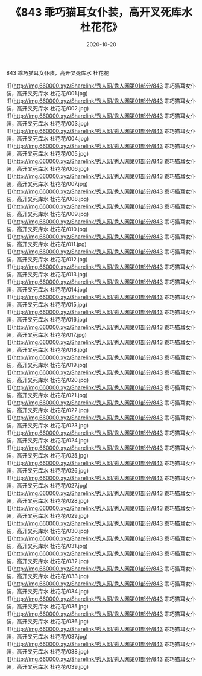 ﻿---
layout: post
title:  《843 乖巧猫耳女仆装，高开叉死库水 杜花花》
date:   2020-10-20
img: http://img.660000.xyz/Sharelink/秀人网/秀人网第01部分/843 乖巧猫耳女仆装，高开叉死库水 杜花花/000.jpg
categories: [美女, 清纯, 唯美]
---

843 乖巧猫耳女仆装，高开叉死库水 杜花花

  ![](http://img.660000.xyz/Sharelink/秀人网/秀人网第01部分/843 乖巧猫耳女仆装，高开叉死库水 杜花花/001.jpg) <br> ![](http://img.660000.xyz/Sharelink/秀人网/秀人网第01部分/843 乖巧猫耳女仆装，高开叉死库水 杜花花/002.jpg) <br> ![](http://img.660000.xyz/Sharelink/秀人网/秀人网第01部分/843 乖巧猫耳女仆装，高开叉死库水 杜花花/003.jpg) <br> ![](http://img.660000.xyz/Sharelink/秀人网/秀人网第01部分/843 乖巧猫耳女仆装，高开叉死库水 杜花花/004.jpg) <br> ![](http://img.660000.xyz/Sharelink/秀人网/秀人网第01部分/843 乖巧猫耳女仆装，高开叉死库水 杜花花/005.jpg) <br> ![](http://img.660000.xyz/Sharelink/秀人网/秀人网第01部分/843 乖巧猫耳女仆装，高开叉死库水 杜花花/006.jpg) <br> ![](http://img.660000.xyz/Sharelink/秀人网/秀人网第01部分/843 乖巧猫耳女仆装，高开叉死库水 杜花花/007.jpg) <br> ![](http://img.660000.xyz/Sharelink/秀人网/秀人网第01部分/843 乖巧猫耳女仆装，高开叉死库水 杜花花/008.jpg) <br> ![](http://img.660000.xyz/Sharelink/秀人网/秀人网第01部分/843 乖巧猫耳女仆装，高开叉死库水 杜花花/009.jpg) <br> ![](http://img.660000.xyz/Sharelink/秀人网/秀人网第01部分/843 乖巧猫耳女仆装，高开叉死库水 杜花花/010.jpg) <br> ![](http://img.660000.xyz/Sharelink/秀人网/秀人网第01部分/843 乖巧猫耳女仆装，高开叉死库水 杜花花/011.jpg) <br> ![](http://img.660000.xyz/Sharelink/秀人网/秀人网第01部分/843 乖巧猫耳女仆装，高开叉死库水 杜花花/012.jpg) <br> ![](http://img.660000.xyz/Sharelink/秀人网/秀人网第01部分/843 乖巧猫耳女仆装，高开叉死库水 杜花花/013.jpg) <br> ![](http://img.660000.xyz/Sharelink/秀人网/秀人网第01部分/843 乖巧猫耳女仆装，高开叉死库水 杜花花/014.jpg) <br> ![](http://img.660000.xyz/Sharelink/秀人网/秀人网第01部分/843 乖巧猫耳女仆装，高开叉死库水 杜花花/015.jpg) <br> ![](http://img.660000.xyz/Sharelink/秀人网/秀人网第01部分/843 乖巧猫耳女仆装，高开叉死库水 杜花花/016.jpg) <br> ![](http://img.660000.xyz/Sharelink/秀人网/秀人网第01部分/843 乖巧猫耳女仆装，高开叉死库水 杜花花/017.jpg) <br> ![](http://img.660000.xyz/Sharelink/秀人网/秀人网第01部分/843 乖巧猫耳女仆装，高开叉死库水 杜花花/018.jpg) <br> ![](http://img.660000.xyz/Sharelink/秀人网/秀人网第01部分/843 乖巧猫耳女仆装，高开叉死库水 杜花花/019.jpg) <br> ![](http://img.660000.xyz/Sharelink/秀人网/秀人网第01部分/843 乖巧猫耳女仆装，高开叉死库水 杜花花/020.jpg) <br> ![](http://img.660000.xyz/Sharelink/秀人网/秀人网第01部分/843 乖巧猫耳女仆装，高开叉死库水 杜花花/021.jpg) <br> ![](http://img.660000.xyz/Sharelink/秀人网/秀人网第01部分/843 乖巧猫耳女仆装，高开叉死库水 杜花花/022.jpg) <br> ![](http://img.660000.xyz/Sharelink/秀人网/秀人网第01部分/843 乖巧猫耳女仆装，高开叉死库水 杜花花/023.jpg) <br> ![](http://img.660000.xyz/Sharelink/秀人网/秀人网第01部分/843 乖巧猫耳女仆装，高开叉死库水 杜花花/024.jpg) <br> ![](http://img.660000.xyz/Sharelink/秀人网/秀人网第01部分/843 乖巧猫耳女仆装，高开叉死库水 杜花花/025.jpg) <br> ![](http://img.660000.xyz/Sharelink/秀人网/秀人网第01部分/843 乖巧猫耳女仆装，高开叉死库水 杜花花/026.jpg) <br> ![](http://img.660000.xyz/Sharelink/秀人网/秀人网第01部分/843 乖巧猫耳女仆装，高开叉死库水 杜花花/027.jpg) <br> ![](http://img.660000.xyz/Sharelink/秀人网/秀人网第01部分/843 乖巧猫耳女仆装，高开叉死库水 杜花花/028.jpg) <br> ![](http://img.660000.xyz/Sharelink/秀人网/秀人网第01部分/843 乖巧猫耳女仆装，高开叉死库水 杜花花/029.jpg) <br> ![](http://img.660000.xyz/Sharelink/秀人网/秀人网第01部分/843 乖巧猫耳女仆装，高开叉死库水 杜花花/030.jpg) <br> ![](http://img.660000.xyz/Sharelink/秀人网/秀人网第01部分/843 乖巧猫耳女仆装，高开叉死库水 杜花花/031.jpg) <br> ![](http://img.660000.xyz/Sharelink/秀人网/秀人网第01部分/843 乖巧猫耳女仆装，高开叉死库水 杜花花/032.jpg) <br> ![](http://img.660000.xyz/Sharelink/秀人网/秀人网第01部分/843 乖巧猫耳女仆装，高开叉死库水 杜花花/033.jpg) <br> ![](http://img.660000.xyz/Sharelink/秀人网/秀人网第01部分/843 乖巧猫耳女仆装，高开叉死库水 杜花花/034.jpg) <br> ![](http://img.660000.xyz/Sharelink/秀人网/秀人网第01部分/843 乖巧猫耳女仆装，高开叉死库水 杜花花/035.jpg) <br> ![](http://img.660000.xyz/Sharelink/秀人网/秀人网第01部分/843 乖巧猫耳女仆装，高开叉死库水 杜花花/036.jpg) <br> ![](http://img.660000.xyz/Sharelink/秀人网/秀人网第01部分/843 乖巧猫耳女仆装，高开叉死库水 杜花花/037.jpg) <br> ![](http://img.660000.xyz/Sharelink/秀人网/秀人网第01部分/843 乖巧猫耳女仆装，高开叉死库水 杜花花/038.jpg) <br> ![](http://img.660000.xyz/Sharelink/秀人网/秀人网第01部分/843 乖巧猫耳女仆装，高开叉死库水 杜花花/039.jpg) <br>